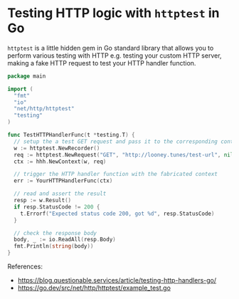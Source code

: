 # Testing HTTP logic with `httptest` in Go

`httptest` is a little hidden gem in Go standard library that allows you to perform
various testing with HTTP e.g. testing your custom HTTP server, making a fake
HTTP request to test your HTTP handler function.

```go
package main

import (
  "fmt"
  "io"
  "net/http/httptest"
  "testing"
)

func TestHTTPHandlerFunc(t *testing.T) {
  // setup the a test GET request and pass it to the corresponding context object
  w := httptest.NewRecorder()
  req := httptest.NewRequest("GET", "http://looney.tunes/test-url", nil)
  ctx := hhh.NewContext(w, req)

  // trigger the HTTP handler function with the fabricated context
  err := YourHTTPHandlerFunc(ctx)

  // read and assert the result
  resp := w.Result()
  if resp.StatusCode != 200 {
    t.Errorf("Expected status code 200, got %d", resp.StatusCode)
  }

  // check the response body
  body, _ := io.ReadAll(resp.Body)
  fmt.Println(string(body))
}
```

References:
- https://blog.questionable.services/article/testing-http-handlers-go/
- https://go.dev/src/net/http/httptest/example_test.go
